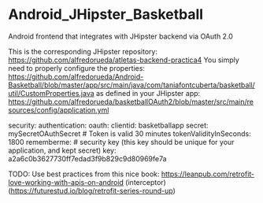 # Android_JHipster_Basketball
Android frontend that integrates with JHipster backend via OAuth 2.0

This is the corresponding JHipster repository: https://github.com/alfredorueda/atletas-backend-practica4
You simply need to properly configure the properties:
https://github.com/alfredorueda/Android-Basketball/blob/master/app/src/main/java/com/taniafontcuberta/basketball/util/CustomProperties.java
as defined in your JHipster app:
https://github.com/alfredorueda/basketballOAuth2/blob/master/src/main/resources/config/application.yml

security:
        authentication:
            oauth:
                clientid: basketballapp
                secret: mySecretOAuthSecret
                # Token is valid 30 minutes
                tokenValidityInSeconds: 1800
        rememberme:
            # security key (this key should be unique for your application, and kept secret)
            key: a2a6c0b3627730ff7edad3f9b829c9d80969fe7a
            
            


TODO: 
 Use best practices from this nice book: https://leanpub.com/retrofit-love-working-with-apis-on-android (interceptor)
   (https://futurestud.io/blog/retrofit-series-round-up)

